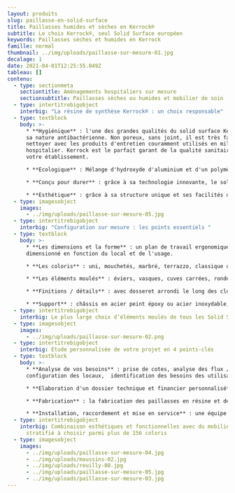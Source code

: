 ```yaml
---
layout: produits
slug: paillasse-en-solid-surface
title: Paillasses humides et sèches en Kerrock®
subtitle: Le choix Kerrock®, seul Solid Surface européen
keywords: Paillasses sèches et humides en Kerrock
famille: normal
thumbnail: ../img/uploads/paillasse-sur-mesure-01.jpg
decalage: 1
date: 2021-04-01T12:25:55.049Z
tableau: []
contenu:
  - type: sectionmeta
    sectiontitle: Aménagements hospitaliers sur mesure
    sectionsubtitle: Paillasses sèches ou humides et mobilier de soin
  - type: intertitrebigobject
    interbig: "La résine de synthèse Kerrock® : un choix responsable"
  - type: textblock
    body: >-
      * **Hygiénique** : l'une des grandes qualités du solid surface Kerrock est
      sa nature antibactérienne. Non poreux, sans joint, il est très facile à
      nettoyer avec les produits d'entretien couramment utilisés en milieu
      hospitalier. Kerrock est le parfait garant de la qualité sanitaire de
      votre établissement.

      * **Ecologique** : Mélange d'hydroxyde d'aluminium et d'un polymère acrylique, le solid surface Kerrock est un matériau composite durable et recyclable à l'infini. Respectueux de l’environnement et de la santé, il ne contient aucun C.O.V. (Composés Organiques Volatils). Kerrock est par ailleurs produit en Europe favorisant la réduction des transports routiers et de l'impact carbone. La production européenne permet également une meilleure rationalisation des coûts directs et des taxes douanières. 

      * **Conçu pour durer** : grâce à sa technologie innovante, le solid surface Kerrock est naturellement résistant aux chocs physiques et thermiques, aux produits chimiques et aux variations de température. Il est en plus réparable, rénovable et par nature durable.

      * **Esthétique** : grâce à sa structure unique et ses facilités d'usinage, il peut prendre toutes les formes sans aucun joint apparent et les couleurs les plus innovantes.
  - type: imagesobject
    images:
      - ../img/uploads/paillasse-sur-mesure-05.jpg
  - type: intertitrebigobject
    interbig: "Configuration sur mesure : les points essentiels "
  - type: textblock
    body: >-
      * **Les dimensions et la forme** : un plan de travail ergonomique et
      dimensionné en fonction du local et de l'usage.

      * **Les coloris** : uni, mouchetés, marbré, terrazzo, classique ou tendance, plus de 100 coloris sont à votre disposition

      * **Les éléments moulés** : éviers, vasques, cuves carrées, rondes, ovales, le plus grand choix de tailles standards sur le marché. Si vous ne trouvez pas la taille et la forme idéale, nous vous proposerons une solution sur mesure. Avec Kerrock, rien n'est impossible.

      * **Finitions / détails** : avec dosseret arrondi le long des cloisons ou crédence jusqu'au meuble, sans dosseret, avec retombée anti-goutte ou simplement arrondie, avec incrustations de couleur, passe-câbles, séparation zone sèche/zone humide, égouttoir rainuré dans la masse, etc...

      * **Support** : châssis en acier peint époxy ou acier inoxydable, mobilier autoporteur ou sur roulettes, suspendues
  - type: intertitrebigobject
    interbig: Le plus large choix d’éléments moulés de tous les Solid Surface existants
  - type: imagesobject
    images:
      - ../img/uploads/paillasse-sur-mesure-02.png
  - type: intertitrebigobject
    interbig: Etude personnalisée de votre projet en 4 points-clés
  - type: textblock
    body: >-
      * **Analyse de vos besoins** : prise de cotes, analyse des flux /
      configuration des locaux,  identification des besoins des utilisateurs

      * **Elaboration d'un dossier technique et financier personnalisé** : fiches techniques, fiches matériaux, plans, nuanciers coloris et devis détaillé

      * **Fabrication** : la fabrication des paillasses en résine et des meubles est assurée à Montreuil, en région parisienne. Tous nos techniciens ont reçu une formation agréée Kerrock pour acquérir le savoir-faire unique nécessaire dans la transformation de la résine.

      * **Installation, raccordement et mise en service** : une équipe dédiée à votre projet, habituée à travailler dans les établissements hospitaliers, en site occupé, pour une maîtrise de A à Z de votre projet.
  - type: intertitrebigobject
    interbig: Combinaison esthétiques et fonctionnelles avec du mobilier en
      stratifié à choisir parmi plus de 156 coloris
  - type: imagesobject
    images:
      - ../img/uploads/paillasse-sur-mesure-04.jpg
      - ../img/uploads/maussins-02.jpg
      - ../img/uploads/reuilly-08.jpg
      - ../img/uploads/paillasse-sur-mesure-05.jpg
      - ../img/uploads/paillasse-sur-mesure-03.jpg
---
```

